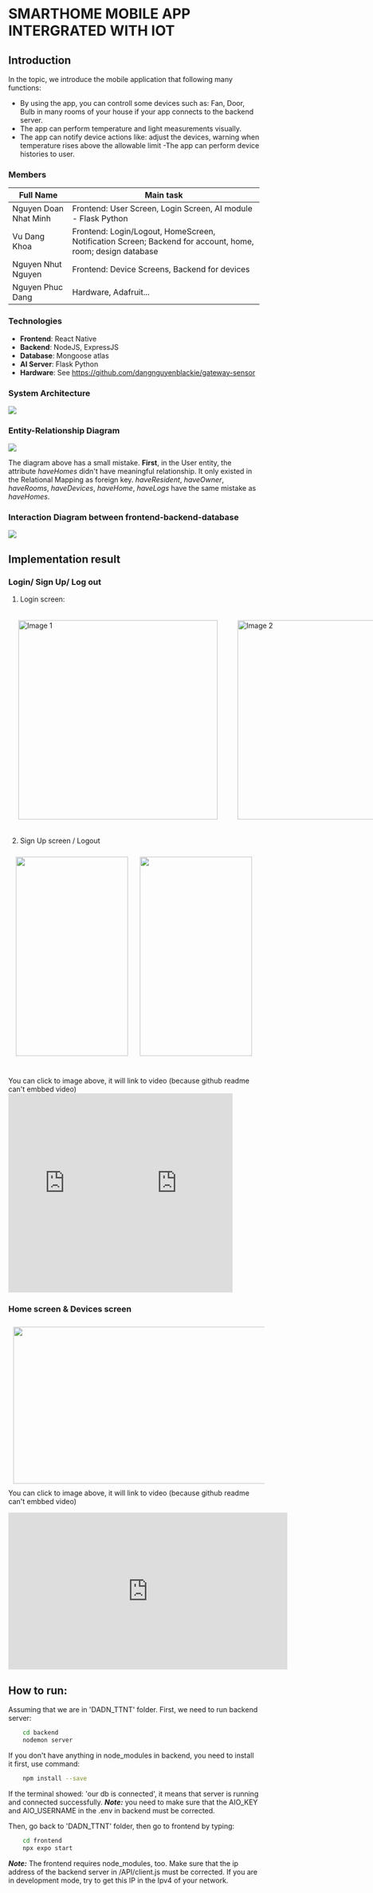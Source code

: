 # SMARTHOME MOBILE APP INTERGRATED WITH IOT

## Introduction
In the topic, we introduce the mobile application that following many functions:

- By using the app, you can controll some devices such as: Fan, Door, Bulb in many rooms of your house if your app connects to the backend server.
- The app can perform temperature and light measurements visually.
- The app can notify device actions like: adjust the devices, warning when temperature rises above the allowable limit
-The app can perform device histories to user.
### Members
| Full Name | Main task |
| --------------- | --------------- |
| Nguyen Doan Nhat Minh|Frontend: User Screen, Login Screen, AI module - Flask Python|
| Vu Dang Khoa | Frontend: Login/Logout, HomeScreen, Notification Screen; Backend for account, home, room; design database |
|Nguyen Nhut Nguyen| Frontend: Device Screens, Backend for devices |
|Nguyen Phuc Dang|Hardware, Adafruit...|
### Technologies
* **Frontend**: React Native
* **Backend**: NodeJS, ExpressJS
* **Database**: Mongoose atlas
* **AI Server**: Flask Python
* **Hardware**: See https://github.com/dangnguyenblackie/gateway-sensor
### System Architecture

<img src="./images/system_architecture.png">

### Entity-Relationship Diagram

<img src="./images/EERD.png">

The diagram above has a small mistake. **First**, in the User entity, the attribute *haveHomes* didn't have meaningful relationship. It only existed in the Relational Mapping as foreign key. *haveResident*, *haveOwner*, *haveRooms*, *haveDevices*, *haveHome*, *haveLogs* have the same mistake as *haveHomes*.

### Interaction Diagram between frontend-backend-database
<img src="./images/NodeJS.png">

## Implementation result
### Login/ Sign Up/ Log out

1. Login screen:
<div style="display: flex; align: center;">
  <img style="padding: 20px" src="./images/login.png" alt="Image 1" height="400" />
  <img style="padding: 20px" src="./images/login-fail-password.png" alt="Image 2" height="400" />
  <img style="padding: 20px" src="./images/login-fail-email.png" alt="Image 2" height="400" />
</div>

2. Sign Up screen / Logout

<!-- [<img src="./images/login.png" width="225" height="400"
/>](https://vimeo.com/826428074?share=copy)

[<img src="./images/sign_up.png" width="225" height="400"
/>](https://vimeo.com/826425808?share=copy) -->
<p align="center">
    <a href="https://vimeo.com/826425808?share=copy"><img src="./images/sign_up.png" width="225" height="400" style="padding: 10px" /></a>
    <a href="https://vimeo.com/826428074?share=copy"><img src="./images/login.png" width="225" height="400" style="padding: 10px"/></a>&nbsp;&nbsp;&nbsp;
  
</p>
You can click to image above, it will link to video (because github readme can't embbed video)
<div style="display: flex;">
    <div>
        <!-- <p style="algin-item: center">Sign up</p> -->
        <iframe src="https://player.vimeo.com/video/826425808?h=cbf7e5aa9d&amp;badge=0&amp;autopause=0&amp;player_id=0&amp;app_id=58479" width="225" height="400" frameborder="0" allow="autoplay; fullscreen; picture-in-picture" allowfullscreen title="Sign up"></iframe>
    </div>
    <div>
        <iframe src="https://player.vimeo.com/video/826428074?h=fb23509466&amp;title=0&amp;byline=0&amp;portrait=0&amp;speed=0&amp;badge=0&amp;autopause=0&amp;player_id=0&amp;app_id=58479" width="225" height="400" frameborder="0" allow="autoplay; fullscreen; picture-in-picture" allowfullscreen title="logout"></iframe>
    </div>
    
</div>

### Home screen & Devices screen
<a href="https://youtu.be/pTK_d-lqZ4M"><img src="./images/demo.png" width="560" height="315" style="padding: 10px" /></a>
You can click to image above, it will link to video (because github readme can't embbed video)
<div>
    <iframe width="560" height="315" src="https://www.youtube.com/embed/pTK_d-lqZ4M" title="YouTube video player" frameborder="0" allow="accelerometer; autoplay; clipboard-write; encrypted-media; gyroscope; picture-in-picture; web-share" allowfullscreen></iframe>
</div>

## How to run:
Assuming that we are in 'DADN_TTNT' folder. First, we need to run backend server:
```bash
    cd backend
    nodemon server
```
If you don't have anything in node_modules in backend, you need to install it first, use command: 
```bash
    npm install --save
```
If the terminal showed: 'our db is connected', it means that server is running and connected successfully.
***Note:*** you need to make sure that the AIO_KEY and AIO_USERNAME in the .env in backend must be corrected.

Then, go back to 'DADN_TTNT' folder, then go to frontend by typing:
```bash
    cd frontend
    npx expo start
```
***Note:*** The frontend requires node_modules, too. Make sure that the ip address of the backend server in /API/client.js must be corrected. If you are in development mode, try to get this IP in the Ipv4 of your network.

